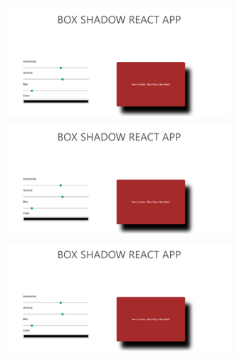 
![First loading Page](https://github.com/ashish8513/box-shadow-Generator-/blob/master/home.png)


![First loading Page](https://github.com/ashish8513/box-shadow-Generator-/blob/master/home.png)


![First loading Page](https://github.com/ashish8513/box-shadow-Generator-/blob/master/home.png)
